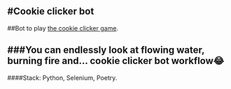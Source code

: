 #Cookie clicker bot
---
##Bot to play [the cookie clicker game](https://orteil.dashnet.org/cookieclicker/).

###You can endlessly look at flowing water, burning fire and... cookie clicker bot workflow😂
---
####Stack: Python, Selenium, Poetry.

